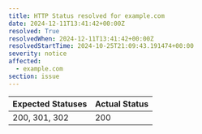 ```yaml
---
title: HTTP Status resolved for example.com
date: 2024-12-11T13:41:42+00:00Z
resolved: True
resolvedWhen: 2024-12-11T13:41:42+00:00Z
resolvedStartTime: 2024-10-25T21:09:43.191474+00:00
severity: notice
affected:
  - example.com
section: issue
---
```


| Expected Statuses | Actual Status  |
|-------------------|----------------|
| 200, 301, 302 | 200 |
